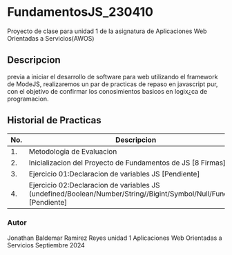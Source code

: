 # FundamentosJS_230410
Proyecto de clase para unidad 1 de la asignatura de Aplicaciones Web Orientadas a Servicios(AWOS)

## Descripcion

previa a iniciar el desarrollo de software para web utilizando el framework de ModeJS, realizaremos un par de practicas de repaso en javascript pur, con el objetivo de confirmar los conosimientos basicos en logix¿ca de programacion.

 ## Historial de Practicas 
|No.|Descripcion|Estatus|
|-- |--|--|
|1.|Metodologia de Evaluacion| ✅Finalizada|
|2.|Inicializacion del Proyecto de Fundamentos de JS [8 Firmas]| ✅Finalizada|
|3.|Ejercicio 01:Declaracion de variables JS [Pendiente]|✅Finalizada |
|4.|Ejercicio 02:Declaracion de variables JS (undefined/Boolean/Number/String//Bigint/Symbol/Null/Function) [Pendiente]|Activa |




### Autor
Jonathan Baldemar Ramirez Reyes
unidad 1
Aplicaciones Web Orientadas a Servicios
Septiembre 2024
